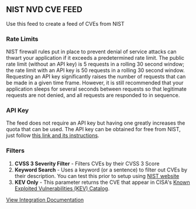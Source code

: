 ## NIST NVD CVE FEED
Use this feed to create a feed of CVEs from NIST

### Rate Limits
NIST firewall rules put in place to prevent denial of service attacks can thwart your application if it exceeds a predetermined rate limit. The public rate limit (without an API key) is 5 requests in a rolling 30 second window; the rate limit with an API key is 50 requests in a rolling 30 second window. Requesting an API key significantly raises the number of requests that can be made in a given time frame. However, it is still recommended that your application sleeps for several seconds between requests so that legitimate requests are not denied, and all requests are responded to in sequence.

### API Key
The feed does not require an API key but having one greatly increases the quota that can be used. The API key can be obtained for 
free from NIST, just follow [this link and its instructions](https://nvd.nist.gov/developers/request-an-api-key).

### Filters
1. **CVSS 3 Severity Filter** - Filters CVEs by their CVSS 3 Score
2. **Keyword Search** - Uses a keyword (or a sentence) to filter out CVEs by their description. You can test this prior to setup using [NIST website](https://nvd.nist.gov/vuln/search)
3. **KEV Only** - This parameter returns the CVE that appear in CISA's [Known Exploited Vulnerabilities (KEV) Catalog](https://www.cisa.gov/known-exploited-vulnerabilities-catalog).

[View Integration Documentation](https://xsoar.pan.dev/docs/reference/integrations/feed-nv-dv2)